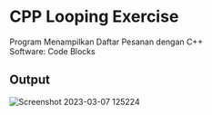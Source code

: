 # CPP Looping Exercise
Program Menampilkan Daftar Pesanan dengan C++
<br>
Software: Code Blocks
<br>

## Output

![Screenshot 2023-03-07 125224](https://user-images.githubusercontent.com/73648392/223332765-b11bcc80-ffe5-4f8e-b2e4-bdd359dc21ca.png)
